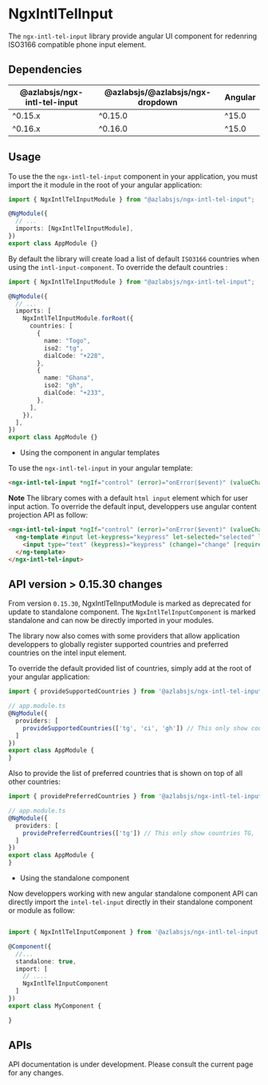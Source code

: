 # NgxIntlTelInput

The `ngx-intl-tel-input` library provide angular UI component for redenring ISO3166 compatible phone input element.

## Dependencies

| @azlabsjs/ngx-intl-tel-input | @azlabsjs/@azlabsjs/ngx-dropdown | Angular |
| ---------------------------- | -------------------------------- | ------- |
| ^0.15.x                      | ^0.15.0                          | ^15.0   |
| ^0.16.x                      | ^0.16.0                          | ^15.0   |

## Usage

To use the the `ngx-intl-tel-input` component in your application, you must import the it module in the root of your angular application:

```ts
import { NgxIntlTelInputModule } from "@azlabsjs/ngx-intl-tel-input";

@NgModule({
  // ...
  imports: [NgxIntlTelInputModule],
})
export class AppModule {}
```

By default the library will create load a list of default `ISO3166` countries when using the `intl-input-component`. To override the default countries :

```ts
import { NgxIntlTelInputModule } from "@azlabsjs/ngx-intl-tel-input";

@NgModule({
  // ...
  imports: [
    NgxIntlTelInputModule.forRoot({
      countries: [
        {
          name: "Togo",
          iso2: "tg",
          dialCode: "+228",
        },
        {
          name: "Ghana",
          iso2: "gh",
          dialCode: "+233",
        },
      ],
    }),
  ],
})
export class AppModule {}
```

- Using the component in angular templates

To use the `ngx-intl-tel-input` in your angular template:

```html
<ngx-intl-tel-input *ngIf="control" (error)="onError($event)" (valueChange)="control.setValue($event)" [value]="state.value ?? ''" (blur)="onBlur($event)" (focus)="onFocus($event)" [class]="cssClass" [required]="true" [preferredCountries]="['tg', 'gh']" [country]="'tg'"> </ngx-intl-tel-input>
```

**Note** The library comes with a default `html input` element which for user input action. To override the default input, developpers use angular content projection API as follow:

```html
<ngx-intl-tel-input *ngIf="control" (error)="onError($event)" (valueChange)="onValueChange($event)" [value]="state.value ?? ''" (blur)="onBlur($event)" (focus)="onFocus($event)" [class]="cssClass" [required]="config!.rules?.isRequired || false" [preferredCountries]="['tg', 'gh']" [country]="'tg'">
  <ng-template #input let-keypress="keypress" let-selected="selected" let-change="change" let-required="required" let-disabled="disabled" let-value="value">
    <input type="text" (keypress)="keypress" (change)="change" [required]="required" [disabled]="disabled" [value]="value" />
  </ng-template>
</ngx-intl-tel-input>
```

## API version > 0.15.30 changes

From version `0.15.30`, NgxIntlTelInputModule is marked as deprecated for update to standalone component.
The `NgxIntlTelInputComponent` is marked standalone and can now be directly imported in your modules.

The library now also comes with some providers that allow application developpers to globally register supported countries and preferred countries on the intel input element.

To override the default provided list of countries, simply add at the root of your angular application:

```ts
import { provideSupportedCountries } from '@azlabsjs/ngx-intl-tel-input';

// app.module.ts
@NgModule({
  providers: [
    provideSupportedCountries(['tg', 'ci', 'gh']) // This only show countries TG, CI, and GH on the phone input
  ]
})
export class AppModule {
}
```

Also to provide the list of preferred countries that is shown on top of all other countries:


```ts
import { providePreferredCountries } from '@azlabsjs/ngx-intl-tel-input';

// app.module.ts
@NgModule({
  providers: [
    providePreferredCountries(['tg']) // This only show countries TG,  on top of the scrollable list
  ]
})
export class AppModule {
}
```

- Using the standalone component

Now developpers working with new angular standalone component API can directly import the `intel-tel-input`
directly in their standalone component or module as follow:

```ts

import { NgxIntlTelInputComponent } from '@azlabsjs/ngx-intl-tel-input';

@Component({
  //...
  standalone: true,
  import: [
    // ....
    NgxIntlTelInputComponent
  ]
})
export class MyComponent {

}
```

## APIs

API documentation is under development. Please consult the current page for any changes.
